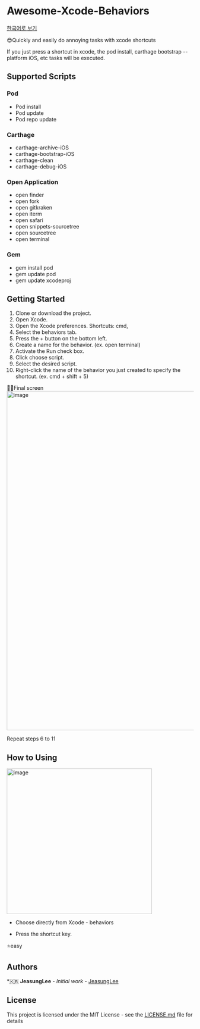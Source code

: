 # Awesome-Xcode-Behaviors
[한국어로 보기](https://github.com/JeaSungLEE/Awesome-Xcode-Behaviors/blob/master/READMEKR.md)

😍Quickly and easily do annoying tasks with xcode shortcuts

If you just press a shortcut in xcode, the pod install, carthage bootstrap --platform iOS, etc tasks will be executed.

## Supported Scripts
### Pod
- Pod install
- Pod update
- Pod repo update
### Carthage
- carthage-archive-iOS
-	carthage-bootstrap-iOS
-	carthage-clean
-	carthage-debug-iOS
### Open Application
-	open finder
-	open fork
-	open gitkraken
-	open iterm
-	open safari
-	open snippets-sourcetree
-	open sourcetree
-	open terminal
### Gem
- gem install pod
-	gem update pod
-	gem update xcodeproj

## Getting Started

1. Clone or download the project.
3. Open Xcode.
4. Open the Xcode preferences. Shortcuts: cmd,
5. Select the behaviors tab.
6. Press the + button on the bottom left.
7. Create a name for the behavior. (ex. open terminal)
8. Activate the Run check box.
9. Click choose script.
10. Select the desired script.
11. Right-click the name of the behavior you just created to specify the shortcut. (ex. cmd + shift + 5)

🎉🎊Final screen
<img width="912" alt="image" src="https://user-images.githubusercontent.com/13097922/61684922-f96ce700-ad55-11e9-95ea-a44b4fab1e7b.png">

Repeat steps 6 to 11

## How to Using
<img width="391" alt="image" src="https://user-images.githubusercontent.com/13097922/61765158-d6563c00-ae16-11e9-94d7-6af61f501acc.png">

- Choose directly from Xcode - behaviors

- Press the shortcut key.

⭐️easy

## Authors

*🇰🇷 **JeasungLee** - *Initial work* - [JeasungLee](https://github.com/JeaSungLEE)

## License

This project is licensed under the MIT License - see the [LICENSE.md](LICENSE.md) file for details
